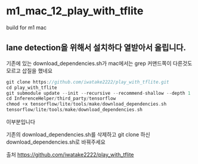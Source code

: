 # m1_mac_12_play_with_tflite
build for m1 mac

## **lane detection을 위해서 설치하다 열받아서 올립니다.**

기존에 있는 download_dependencies.sh가 mac에서는 grep 커맨드쪽이 다른것도 모르고 삽질을 했네요


```c
git clone https://github.com/iwatake2222/play_with_tflite.git
cd play_with_tflite
git submodule update --init --recursive --recommend-shallow --depth 1
cd InferenceHelper/third_party/tensorflow
chmod +x tensorflow/lite/tools/make/download_dependencies.sh
tensorflow/lite/tools/make/download_dependencies.sh
```

이부분입니다

기존의 download_dependencies.sh를 삭제하고 git clone 하신 download_dependencies.sh로 바꿔주세요

출처
https://github.com/iwatake2222/play_with_tflite
